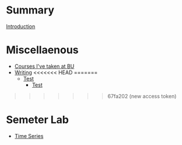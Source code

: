 # Summary

[Introduction](./introduction.md)
<!--Unfortunataly, mdbook does not allow sections with different preliminary chapters. Therefore, all preliminary chapters have to be put above this section.-->
# Miscellaenous

- [Courses I've taken at BU](./courses.md)
- [Writing](./writing.md)
<<<<<<< HEAD
=======
    - [Test](./test.md)
        - [Test](./test2.md)
>>>>>>> 67fa202 (new access token)

# Semeter Lab
- [Time Series](./outline.md)
